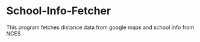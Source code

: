 # School-Info-Fetcher
This program fetches distance data from google maps and school info from NCES
